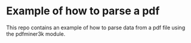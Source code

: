 # Example of how to parse a pdf

This repo contains an example of how to parse data from a pdf file using the pdfminer3k module.

